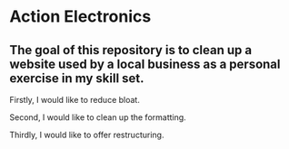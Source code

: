 # Action Electronics 

## The goal of this repository is to clean up a website used by a local business as a personal exercise in my skill set.

Firstly, I would like to reduce bloat.

Second, I would like to clean up the formatting.

Thirdly, I would like to offer restructuring.
